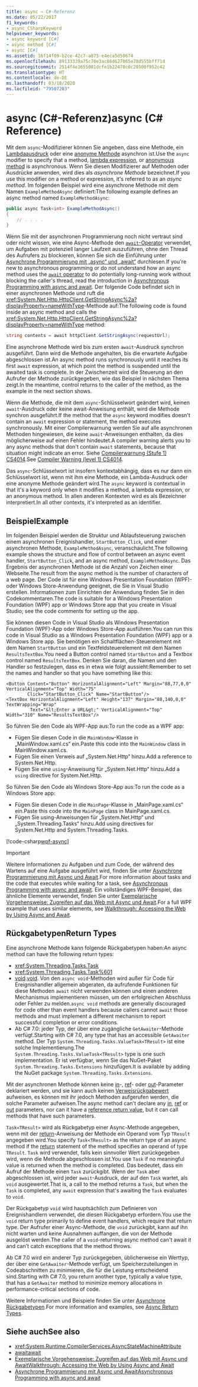 ```yaml
---
title: async – C#-Referenz
ms.date: 05/22/2017
f1_keywords:
- async_CSharpKeyword
helpviewer_keywords:
- async keyword [C#]
- async method [C#]
- async [C#]
ms.assetid: 16f14f09-b2ce-42c7-a875-e4eca5d50674
ms.openlocfilehash: 89133339a75c70e3ac86d627065e78d555bff71d
ms.sourcegitcommit: 2514f4e3655081dcfe1b22470c0c28500f952c42
ms.translationtype: HT
ms.contentlocale: de-DE
ms.lasthandoff: 03/18/2020
ms.locfileid: "79507203"
---
```

# <a name="async-c-reference"></a><span data-ttu-id="34ee3-102">async (C#-Referenz)</span><span class="sxs-lookup"><span data-stu-id="34ee3-102">async (C# Reference)</span></span>

<span data-ttu-id="34ee3-103">Mit dem `async`-Modifizierer können Sie angeben, dass eine Methode, ein [Lambdaausdruck](../../programming-guide/statements-expressions-operators/lambda-expressions.md) oder eine [anonyme Methode](../operators/delegate-operator.md) asynchron ist.</span><span class="sxs-lookup"><span data-stu-id="34ee3-103">Use the `async` modifier to specify that a method, [lambda expression](../../programming-guide/statements-expressions-operators/lambda-expressions.md), or [anonymous method](../operators/delegate-operator.md) is asynchronous.</span></span> <span data-ttu-id="34ee3-104">Wenn Sie diesen Modifizierer auf Methoden oder Ausdrücke anwenden, wird dies als *asynchrone Methode* bezeichnet.</span><span class="sxs-lookup"><span data-stu-id="34ee3-104">If you use this modifier on a method or expression, it's referred to as an *async method*.</span></span> <span data-ttu-id="34ee3-105">Im folgenden Beispiel wird eine asynchrone Methode mit dem Namen `ExampleMethodAsync` definiert:</span><span class="sxs-lookup"><span data-stu-id="34ee3-105">The following example defines an async method named `ExampleMethodAsync`:</span></span>
  
```csharp  
public async Task<int> ExampleMethodAsync()  
{  
    // . . . .  
}  
```  

<span data-ttu-id="34ee3-106">Wenn Sie mit der asynchronen Programmierung noch nicht vertraut sind oder nicht wissen, wie eine Async-Methode den [`await`-Operator](../operators/await.md) verwendet, um Aufgaben mit potenziell langer Laufzeit auszuführen, ohne den Thread des Aufrufers zu blockieren, können Sie sich die Einführung unter [Asynchrone Programmierung mit „async“ und „await“](../../programming-guide/concepts/async/index.md) durchlesen.</span><span class="sxs-lookup"><span data-stu-id="34ee3-106">If you're new to asynchronous programming or do not understand how an async method uses the [`await` operator](../operators/await.md) to do potentially long-running work without blocking the caller's thread, read the introduction in [Asynchronous Programming with async and await](../../programming-guide/concepts/async/index.md).</span></span> <span data-ttu-id="34ee3-107">Der folgende Code befindet sich in einer asynchronen Methode und ruft die <xref:System.Net.Http.HttpClient.GetStringAsync%2a?displayProperty=nameWithType>-Methode auf:</span><span class="sxs-lookup"><span data-stu-id="34ee3-107">The following code is found inside an async method and calls the <xref:System.Net.Http.HttpClient.GetStringAsync%2a?displayProperty=nameWithType> method:</span></span>
  
```csharp  
string contents = await httpClient.GetStringAsync(requestUrl);  
```  
  
<span data-ttu-id="34ee3-108">Eine asynchrone Methode wird bis zum ersten `await`-Ausdruck synchron ausgeführt. Dann wird die Methode angehalten, bis die erwartete Aufgabe abgeschlossen ist.</span><span class="sxs-lookup"><span data-stu-id="34ee3-108">An async method runs synchronously until it reaches its first `await` expression, at which point the method is suspended until the awaited task is complete.</span></span> <span data-ttu-id="34ee3-109">In der Zwischenzeit wird die Steuerung an den Aufrufer der Methode zurückgegeben, wie das Beispiel in nächsten Thema zeigt.</span><span class="sxs-lookup"><span data-stu-id="34ee3-109">In the meantime, control returns to the caller of the method, as the example in the next section shows.</span></span>  
  
<span data-ttu-id="34ee3-110">Wenn die Methode, die mit dem `async`-Schlüsselwort geändert wird, keinen `await`-Ausdruck oder keine await-Anweisung enthält, wird die Methode synchron ausgeführt.</span><span class="sxs-lookup"><span data-stu-id="34ee3-110">If the method that the `async` keyword modifies doesn't contain an `await` expression or statement, the method executes synchronously.</span></span> <span data-ttu-id="34ee3-111">Mit einer Compilerwarnung werden Sie auf alle asynchronen Methoden hingewiesen, die keine `await`-Anweisungen enthalten, da dies möglicherweise auf einen Fehler hindeutet.</span><span class="sxs-lookup"><span data-stu-id="34ee3-111">A compiler warning alerts you to any async methods that don't contain `await` statements, because that situation might indicate an error.</span></span> <span data-ttu-id="34ee3-112">Siehe [Compilerwarnung (Stufe 1) CS4014](../compiler-messages/cs4014.md).</span><span class="sxs-lookup"><span data-stu-id="34ee3-112">See [Compiler Warning (level 1) CS4014](../compiler-messages/cs4014.md).</span></span>  
  
 <span data-ttu-id="34ee3-113">Das `async`-Schlüsselwort ist insofern kontextabhängig, dass es nur dann ein Schlüsselwort ist, wenn mit ihm eine Methode, ein Lambda-Ausdruck oder eine anonyme Methode geändert wird.</span><span class="sxs-lookup"><span data-stu-id="34ee3-113">The `async` keyword is contextual in that it's a keyword only when it modifies a method, a lambda expression, or an anonymous method.</span></span> <span data-ttu-id="34ee3-114">In allen anderen Kontexten wird es als Bezeichner interpretiert.</span><span class="sxs-lookup"><span data-stu-id="34ee3-114">In all other contexts, it's interpreted as an identifier.</span></span>  
  
## <a name="example"></a><span data-ttu-id="34ee3-115">Beispiel</span><span class="sxs-lookup"><span data-stu-id="34ee3-115">Example</span></span>  
<span data-ttu-id="34ee3-116">Im folgenden Beispiel werden die Struktur und Ablaufsteuerung zwischen einem asynchronen Ereignishandler, `StartButton_Click`, und einer asynchronen Methode, `ExampleMethodAsync`, veranschaulicht.</span><span class="sxs-lookup"><span data-stu-id="34ee3-116">The following example shows the structure and flow of control between an async event handler, `StartButton_Click`, and an async method, `ExampleMethodAsync`.</span></span> <span data-ttu-id="34ee3-117">Das Ergebnis der asynchronen Methode ist die Anzahl von Zeichen einer Webseite.</span><span class="sxs-lookup"><span data-stu-id="34ee3-117">The result from the async method is the number of characters of a web page.</span></span> <span data-ttu-id="34ee3-118">Der Code ist für eine Windows Presentation Foundation (WPF)- oder Windows Store-Anwendung geeignet, die Sie in Visual Studio erstellen. Informationen zum Einrichten der Anwendung finden Sie in den Codekommentaren.</span><span class="sxs-lookup"><span data-stu-id="34ee3-118">The code is suitable for a Windows Presentation Foundation (WPF) app or Windows Store app that you create in Visual Studio; see the code comments for setting up the app.</span></span>  

<span data-ttu-id="34ee3-119">Sie können diesen Code in Visual Studio als Windows Presentation Foundation (WPF)-App oder Windows Store-App ausführen.</span><span class="sxs-lookup"><span data-stu-id="34ee3-119">You can run this code in Visual Studio as a Windows Presentation Foundation (WPF) app or a Windows Store app.</span></span> <span data-ttu-id="34ee3-120">Sie benötigen ein Schaltflächen-Steuerelement mit dem Namen `StartButton` und ein Textfeldsteuerelement mit dem Namen `ResultsTextBox`.</span><span class="sxs-lookup"><span data-stu-id="34ee3-120">You need a Button control named `StartButton` and a Textbox control named `ResultsTextBox`.</span></span> <span data-ttu-id="34ee3-121">Denken Sie daran, die Namen und den Handler so festzulegen, dass es in etwa wie folgt aussieht:</span><span class="sxs-lookup"><span data-stu-id="34ee3-121">Remember to set the names and handler so that you have something like this:</span></span>  

```xaml
<Button Content="Button" HorizontalAlignment="Left" Margin="88,77,0,0" VerticalAlignment="Top" Width="75"  
        Click="StartButton_Click" Name="StartButton"/>  
<TextBox HorizontalAlignment="Left" Height="137" Margin="88,140,0,0" TextWrapping="Wrap"
         Text="&lt;Enter a URL&gt;" VerticalAlignment="Top" Width="310" Name="ResultsTextBox"/>  
```
  
<span data-ttu-id="34ee3-122">So führen Sie den Code als WPF-App aus:</span><span class="sxs-lookup"><span data-stu-id="34ee3-122">To run the code as a WPF app:</span></span>  

- <span data-ttu-id="34ee3-123">Fügen Sie diesen Code in die `MainWindow`-Klasse in „MainWindow.xaml.cs“ ein.</span><span class="sxs-lookup"><span data-stu-id="34ee3-123">Paste this code into the `MainWindow` class in MainWindow.xaml.cs.</span></span>  
- <span data-ttu-id="34ee3-124">Fügen Sie einen Verweis auf „System.Net.Http“ hinzu.</span><span class="sxs-lookup"><span data-stu-id="34ee3-124">Add a reference to System.Net.Http.</span></span>  
- <span data-ttu-id="34ee3-125">Fügen Sie eine `using`-Anweisung für „System.Net.Http“ hinzu.</span><span class="sxs-lookup"><span data-stu-id="34ee3-125">Add a `using` directive for System.Net.Http.</span></span>  
  
<span data-ttu-id="34ee3-126">So führen Sie den Code als Windows Store-App aus:</span><span class="sxs-lookup"><span data-stu-id="34ee3-126">To run the code as a Windows Store app:</span></span>  

- <span data-ttu-id="34ee3-127">Fügen Sie diesen Code in die `MainPage`-Klasse in „MainPage.xaml.cs“ ein.</span><span class="sxs-lookup"><span data-stu-id="34ee3-127">Paste this code into the `MainPage` class in MainPage.xaml.cs.</span></span>  
- <span data-ttu-id="34ee3-128">Fügen Sie using-Anweisungen für „System.Net.Http“ und „System.Threading.Tasks“ hinzu.</span><span class="sxs-lookup"><span data-stu-id="34ee3-128">Add using directives for System.Net.Http and System.Threading.Tasks.</span></span>  
  
[!code-csharp[wpf-async](../../../../samples/snippets/csharp/language-reference/keywords/async/wpf/mainwindow.xaml.cs#1)]
  
> [!IMPORTANT]
> <span data-ttu-id="34ee3-129">Weitere Informationen zu Aufgaben und zum Code, der während des Wartens auf eine Aufgabe ausgeführt wird, finden Sie unter [Asynchrone Programmierung mit Async und Await](../../programming-guide/concepts/async/index.md).</span><span class="sxs-lookup"><span data-stu-id="34ee3-129">For more information about tasks and the code that executes while waiting for a task, see [Asynchronous Programming with async and await](../../programming-guide/concepts/async/index.md).</span></span> <span data-ttu-id="34ee3-130">Ein vollständiges WPF-Beispiel, das ähnliche Elemente verwendet, finden Sie unter [Exemplarische Vorgehensweise: Zugreifen auf das Web mit Async und Await](../../programming-guide/concepts/async/walkthrough-accessing-the-web-by-using-async-and-await.md).</span><span class="sxs-lookup"><span data-stu-id="34ee3-130">For a full WPF example that uses similar elements, see [Walkthrough: Accessing the Web by Using Async and Await](../../programming-guide/concepts/async/walkthrough-accessing-the-web-by-using-async-and-await.md).</span></span>  
  
## <a name="return-types"></a><span data-ttu-id="34ee3-131">Rückgabetypen</span><span class="sxs-lookup"><span data-stu-id="34ee3-131">Return Types</span></span>  
<span data-ttu-id="34ee3-132">Eine asynchrone Methode kann folgende Rückgabetypen haben:</span><span class="sxs-lookup"><span data-stu-id="34ee3-132">An async method can have the following return types:</span></span>

- <xref:System.Threading.Tasks.Task>
- <xref:System.Threading.Tasks.Task%601>
- <span data-ttu-id="34ee3-133">[void](../builtin-types/void.md).</span><span class="sxs-lookup"><span data-stu-id="34ee3-133">[void](../builtin-types/void.md).</span></span> <span data-ttu-id="34ee3-134">Von den `async void`-Methoden wird außer für Code für Ereignishandler allgemein abgeraten, da aufrufende Funktionen für diese Methoden `await` nicht verwenden können und einen anderen Mechanismus implementieren müssen, um den erfolgreichen Abschluss oder Fehler zu melden.</span><span class="sxs-lookup"><span data-stu-id="34ee3-134">`async void` methods are generally discouraged for code other than event handlers because callers cannot `await` those methods and must implement a different mechanism to report successful completion or error conditions.</span></span>
- <span data-ttu-id="34ee3-135">Ab C# 7.0: jeder Typ, der über eine zugängliche `GetAwaiter`-Methode verfügt.</span><span class="sxs-lookup"><span data-stu-id="34ee3-135">Starting with C# 7.0, any type that has an accessible `GetAwaiter` method.</span></span> <span data-ttu-id="34ee3-136">Der Typ `System.Threading.Tasks.ValueTask<TResult>` ist eine solche Implementierung.</span><span class="sxs-lookup"><span data-stu-id="34ee3-136">The `System.Threading.Tasks.ValueTask<TResult>` type is one such implementation.</span></span> <span data-ttu-id="34ee3-137">Er ist verfügbar, wenn Sie das NuGet-Paket `System.Threading.Tasks.Extensions` hinzufügen.</span><span class="sxs-lookup"><span data-stu-id="34ee3-137">It is available by adding the NuGet package `System.Threading.Tasks.Extensions`.</span></span>

<span data-ttu-id="34ee3-138">Mit der asynchronen Methode können keine [in](./in-parameter-modifier.md)-, [ref](./ref.md)- oder [out](./out-parameter-modifier.md)-Parameter deklariert werden, und sie kann auch keinen [Verweisrückgabewert](../../programming-guide/classes-and-structs/ref-returns.md) aufweisen, es können mit ihr jedoch Methoden aufgerufen werden, die solche Parameter aufweisen.</span><span class="sxs-lookup"><span data-stu-id="34ee3-138">The async method can't declare any [in](./in-parameter-modifier.md), [ref](./ref.md) or [out](./out-parameter-modifier.md) parameters, nor can it have a [reference return value](../../programming-guide/classes-and-structs/ref-returns.md), but it can call methods that have such parameters.</span></span>  
  
<span data-ttu-id="34ee3-139">`Task<TResult>` wird als Rückgabetyp einer Async-Methode angegeben, wenn mit der [return](./return.md)-Anweisung der Methode ein Operand vom Typ `TResult` angegeben wird.</span><span class="sxs-lookup"><span data-stu-id="34ee3-139">You specify `Task<TResult>` as the return type of an async method if the [return](./return.md) statement of the method specifies an operand of type `TResult`.</span></span> <span data-ttu-id="34ee3-140">`Task` wird verwendet, falls kein sinnvoller Wert zurückgegeben wird, wenn die Methode abgeschlossen ist.</span><span class="sxs-lookup"><span data-stu-id="34ee3-140">You use `Task` if no meaningful value is returned when the method is completed.</span></span> <span data-ttu-id="34ee3-141">Das bedeutet, dass ein Aufruf der Methode einen `Task` zurückgibt. Wenn der `Task` aber abgeschlossen ist, wird jeder `await`-Ausdruck, der auf den `Task` wartet, als `void` ausgewertet.</span><span class="sxs-lookup"><span data-stu-id="34ee3-141">That is, a call to the method returns a `Task`, but when the `Task` is completed, any `await` expression that's awaiting the `Task` evaluates to `void`.</span></span>  
  
<span data-ttu-id="34ee3-142">Der Rückgabetyp `void` wird hauptsächlich zum Definieren von Ereignishandlern verwendet, die diesen Rückgabetyp erfordern.</span><span class="sxs-lookup"><span data-stu-id="34ee3-142">You use the `void` return type primarily to define event handlers, which require that return type.</span></span> <span data-ttu-id="34ee3-143">Der Aufrufer einer Async-Methode, die `void` zurückgibt, kann auf ihn nicht warten und keine Ausnahmen auffangen, die von der Methode ausgelöst werden.</span><span class="sxs-lookup"><span data-stu-id="34ee3-143">The caller of a `void`-returning async method can't await it and can't catch exceptions that the method throws.</span></span>  

<span data-ttu-id="34ee3-144">Ab C# 7.0 wird ein anderer Typ zurückgegeben, üblicherweise ein Werttyp, der über eine `GetAwaiter`-Methode verfügt, um Speicherzuteilungen in Codeabschnitten zu minimieren, die für die Leistung entscheidend sind.</span><span class="sxs-lookup"><span data-stu-id="34ee3-144">Starting with C# 7.0, you return another type, typically a value type, that has a `GetAwaiter` method to minimize memory allocations in performance-critical sections of code.</span></span>

<span data-ttu-id="34ee3-145">Weitere Informationen und Beispiele finden Sie unter [Asynchrone Rückgabetypen](../../programming-guide/concepts/async/async-return-types.md).</span><span class="sxs-lookup"><span data-stu-id="34ee3-145">For more information and examples, see [Async Return Types](../../programming-guide/concepts/async/async-return-types.md).</span></span>  
  
## <a name="see-also"></a><span data-ttu-id="34ee3-146">Siehe auch</span><span class="sxs-lookup"><span data-stu-id="34ee3-146">See also</span></span>

- <xref:System.Runtime.CompilerServices.AsyncStateMachineAttribute>
- [<span data-ttu-id="34ee3-147">await</span><span class="sxs-lookup"><span data-stu-id="34ee3-147">await</span></span>](../operators/await.md)
- [<span data-ttu-id="34ee3-148">Exemplarische Vorgehensweise: Zugreifen auf das Web mit Async und Await</span><span class="sxs-lookup"><span data-stu-id="34ee3-148">Walkthrough: Accessing the Web by Using Async and Await</span></span>](../../programming-guide/concepts/async/walkthrough-accessing-the-web-by-using-async-and-await.md)
- [<span data-ttu-id="34ee3-149">Asynchrone Programmierung mit Async und Await</span><span class="sxs-lookup"><span data-stu-id="34ee3-149">Asynchronous Programming with async and await</span></span>](../../programming-guide/concepts/async/index.md)
